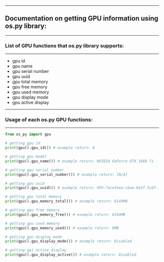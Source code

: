 ------------------------
## Documentation on getting GPU information using os.py library:
------------------------
### List of GPU functions that os.py library supports:
------------------------

* gpu id
* gpu name
* gpu serial number
* gpu uuid
* gpu total memory
* gpu free memory
* gpu used memory
* gpu display mode
* gpu active display

------------------------
### Usage of each os.py GPU functions:
------------------------

```python
from os_py import gpu

# getting gpu id
print(gpu().gpu_id()) # example return: 0

# getting gpu model
print(gpu().gpu_name()) # example return: NVIDIA GeForce GTX 1660 Ti

# getting gpu serial number
print(gpu().gpu_serial_number()) # example return: [N/A]

# getting gpu uuid
print(gpu().gpu_uuid()) # example return: GPU-7acefeea-cbae-0e2f-3c6f-10540fb3ada6

# getting gpu total memory
print(gpu().gpu_memory_total()) # example return: 6144MB

# getting gpu free memory
print(gpu().gpu_memory_free()) # example return: 6144MB

# getting gpu used memory
print(gpu().gpu_memory_used()) # example return: 0MB

# getting gpu display mode
print(gpu().gpu_display_mode()) # example return: Disabled

# getting gpi active display
print(gpu().gpu_display_active()) # example return: Disabled
```